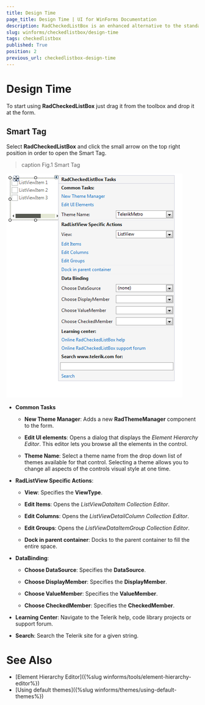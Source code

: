 ```yaml
---
title: Design Time
page_title: Design Time | UI for WinForms Documentation
description: RadCheckedListBox is an enhanced alternative to the standard Windows Forms checked list box control. 
slug: winforms/checkedlistbox/design-time
tags: checkedlistbox
published: True
position: 2
previous_url: checkedlistbox-design-time
---
```

 
# Design Time

To start using __RadCheckedListBox__ just drag it from the toolbox and drop it at the form.

## Smart Tag

Select __RadCheckedListBox__ and click the small arrow on the top right position in order to open the Smart Tag.

>caption Fig.1 Smart Tag

![checkedlistbox-desing-time 001](images/checkedlistbox-design-time001.png)

* __Common Tasks__

	* __New Theme Manager__: Adds a new __RadThemeManager__ component to the form.

	* __Edit UI elements__: Opens a dialog that displays the *Element Hierarchy Editor*. This editor lets you browse all the elements in the control.

	* __Theme Name__: Select a theme name from the drop down list of themes available for that control. Selecting a theme allows you to change all aspects of the controls visual style at one time.

* __RadListView Specific Actions__:

	* __View__: Specifies the __ViewType__.
	
	* __Edit Items__: Opens the *ListViewDataItem Collection Editor*.
	
	* __Edit Columns__: Opens the *ListViewDetailColumn Collection Editor*.
	
	* __Edit Groups__: Opens the *ListViewDataItemGroup Collection Editor*.
	
	* __Dock in parent container__: Docks to the parent container to fill the entire space.

* __DataBinding__:
	* __Choose DataSource__: Specifies the __DataSource__.
	
	* __Choose DisplayMember__: Specifies the __DisplayMember__.
	
	* __Choose ValueMember__: Specifies the __ValueMember__.
	
	* __Choose CheckedMember__: Specifies the __CheckedMember__.

* __Learning Center__: Navigate to the Telerik help, code library projects or support forum.

* __Search__: Search the Telerik site for a given string.

# See Also

* [Element Hierarchy Editor]({%slug winforms/tools/element-hierarchy-editor%})
* [Using default themes]({%slug winforms/themes/using-default-themes%})